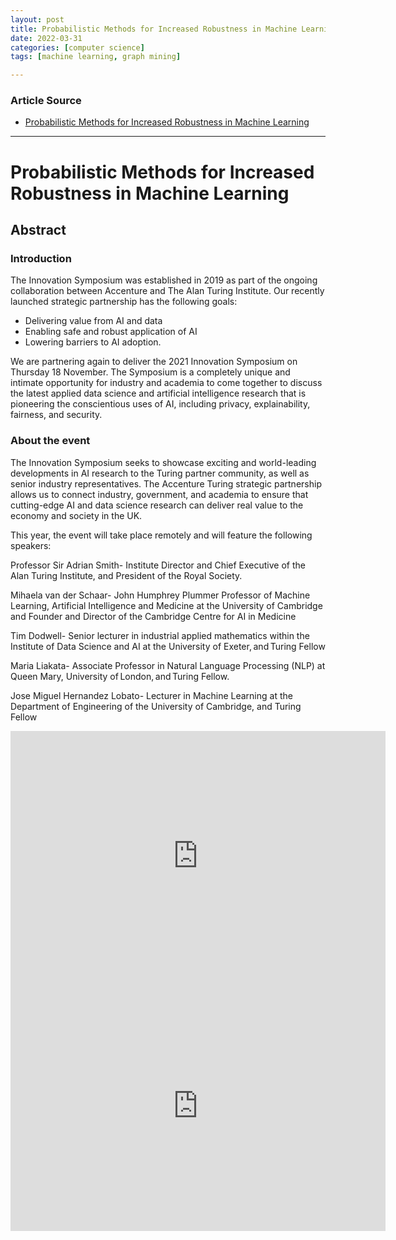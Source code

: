 ```yaml
---
layout: post
title: Probabilistic Methods for Increased Robustness in Machine Learning
date: 2022-03-31
categories: [computer science]
tags: [machine learning, graph mining]

---
```


### Article Source

* [Probabilistic Methods for Increased Robustness in Machine Learning](https://www.youtube.com/watch?v=Usr2JJkMeP0)


---

# Probabilistic Methods for Increased Robustness in Machine Learning


## Abstract

### Introduction

The Innovation Symposium was established in 2019 as part of the ongoing collaboration between Accenture and The Alan Turing Institute. Our recently launched strategic partnership has the following goals:

- Delivering value from AI and data
- Enabling safe and robust application of AI
- Lowering barriers to AI adoption.

We are partnering again to deliver the 2021 Innovation Symposium on Thursday 18 November. The Symposium is a completely unique and intimate opportunity for industry and academia to come together to discuss the latest applied data science and artificial intelligence research that is pioneering the conscientious uses of AI, including privacy, explainability, fairness, and security.

### About the event

The Innovation Symposium seeks to showcase exciting and world-leading developments in AI research to the Turing partner community, as well as senior industry representatives. The Accenture Turing strategic partnership allows us to connect industry, government, and academia to ensure that cutting-edge AI and data science research can deliver real value to the economy and society in the UK.

This year, the event will take place remotely and will feature the following speakers:

Professor Sir Adrian Smith- Institute Director and Chief Executive of the Alan Turing Institute, and President of the Royal Society.

Mihaela van der Schaar- John Humphrey Plummer Professor of Machine Learning, Artificial Intelligence and Medicine at the University of Cambridge and Founder and Director of the Cambridge Centre for AI in Medicine

Tim Dodwell- Senior lecturer in industrial applied mathematics within the Institute of Data Science and AI at the University of Exeter, and Turing Fellow

Maria Liakata- Associate Professor in Natural Language Processing (NLP) at Queen Mary, University of London, and Turing Fellow.

Jose Miguel Hernandez Lobato- Lecturer in Machine Learning at the Department of Engineering of the University of Cambridge, and Turing Fellow


<iframe width="600" height="400" src="https://www.youtube.com/embed/Usr2JJkMeP0" title="YouTube video player" frameborder="0" allow="accelerometer; autoplay; clipboard-write; encrypted-media; gyroscope; picture-in-picture" allowfullscreen></iframe>


<iframe width="600" height="400" src="https://www.youtube.com/embed/4ppFiyXJkiM" title="YouTube video player" frameborder="0" allow="accelerometer; autoplay; clipboard-write; encrypted-media; gyroscope; picture-in-picture" allowfullscreen></iframe>
